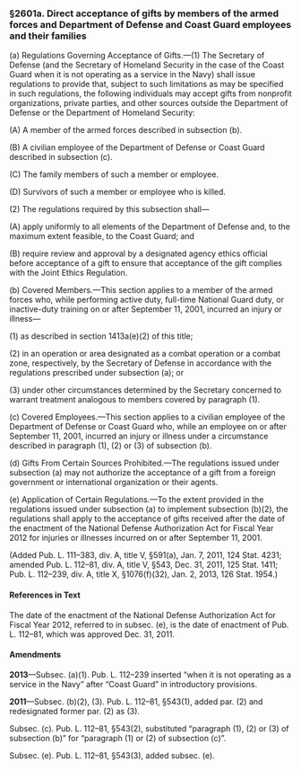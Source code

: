 ### §2601a. Direct acceptance of gifts by members of the armed forces and Department of Defense and Coast Guard employees and their families ###

(a) Regulations Governing Acceptance of Gifts.—(1) The Secretary of Defense (and the Secretary of Homeland Security in the case of the Coast Guard when it is not operating as a service in the Navy) shall issue regulations to provide that, subject to such limitations as may be specified in such regulations, the following individuals may accept gifts from nonprofit organizations, private parties, and other sources outside the Department of Defense or the Department of Homeland Security:

(A) A member of the armed forces described in subsection (b).

(B) A civilian employee of the Department of Defense or Coast Guard described in subsection (c).

(C) The family members of such a member or employee.

(D) Survivors of such a member or employee who is killed.

(2) The regulations required by this subsection shall—

(A) apply uniformly to all elements of the Department of Defense and, to the maximum extent feasible, to the Coast Guard; and

(B) require review and approval by a designated agency ethics official before acceptance of a gift to ensure that acceptance of the gift complies with the Joint Ethics Regulation.

(b) Covered Members.—This section applies to a member of the armed forces who, while performing active duty, full-time National Guard duty, or inactive-duty training on or after September 11, 2001, incurred an injury or illness—

(1) as described in section 1413a(e)(2) of this title;

(2) in an operation or area designated as a combat operation or a combat zone, respectively, by the Secretary of Defense in accordance with the regulations prescribed under subsection (a); or

(3) under other circumstances determined by the Secretary concerned to warrant treatment analogous to members covered by paragraph (1).

(c) Covered Employees.—This section applies to a civilian employee of the Department of Defense or Coast Guard who, while an employee on or after September 11, 2001, incurred an injury or illness under a circumstance described in paragraph (1), (2) or (3) of subsection (b).

(d) Gifts From Certain Sources Prohibited.—The regulations issued under subsection (a) may not authorize the acceptance of a gift from a foreign government or international organization or their agents.

(e) Application of Certain Regulations.—To the extent provided in the regulations issued under subsection (a) to implement subsection (b)(2), the regulations shall apply to the acceptance of gifts received after the date of the enactment of the National Defense Authorization Act for Fiscal Year 2012 for injuries or illnesses incurred on or after September 11, 2001.

(Added Pub. L. 111–383, div. A, title V, §591(a), Jan. 7, 2011, 124 Stat. 4231; amended Pub. L. 112–81, div. A, title V, §543, Dec. 31, 2011, 125 Stat. 1411; Pub. L. 112–239, div. A, title X, §1076(f)(32), Jan. 2, 2013, 126 Stat. 1954.)

#### References in Text ####

The date of the enactment of the National Defense Authorization Act for Fiscal Year 2012, referred to in subsec. (e), is the date of enactment of Pub. L. 112–81, which was approved Dec. 31, 2011.

#### Amendments ####

**2013**—Subsec. (a)(1). Pub. L. 112–239 inserted “when it is not operating as a service in the Navy” after “Coast Guard” in introductory provisions.

**2011**—Subsec. (b)(2), (3). Pub. L. 112–81, §543(1), added par. (2) and redesignated former par. (2) as (3).

Subsec. (c). Pub. L. 112–81, §543(2), substituted “paragraph (1), (2) or (3) of subsection (b)” for “paragraph (1) or (2) of subsection (c)”.

Subsec. (e). Pub. L. 112–81, §543(3), added subsec. (e).